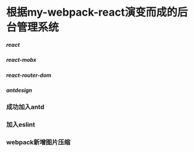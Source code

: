# 根据my-webpack-react演变而成的后台管理系统

##### react
##### react-mobx
##### react-router-dom
##### antdesign

### 成功加入antd
### 加入eslint
### webpack新增图片压缩
